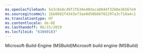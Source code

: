 ```yaml
---
ms.openlocfilehash: 5e3c8e8c49f1fb34e40daca0844f3260e36567e9
ms.sourcegitcommit: 1bb00d2f4343e73ae8d58668f02297a3cf10a4c1
ms.translationtype: HT
ms.contentlocale: de-DE
ms.lasthandoff: 06/15/2019
ms.locfileid: "63869183"
---
```

<span data-ttu-id="6deca-101">Microsoft-Build-Engine (MSBuild)</span><span class="sxs-lookup"><span data-stu-id="6deca-101">Microsoft build engine (MSBuild)</span></span>